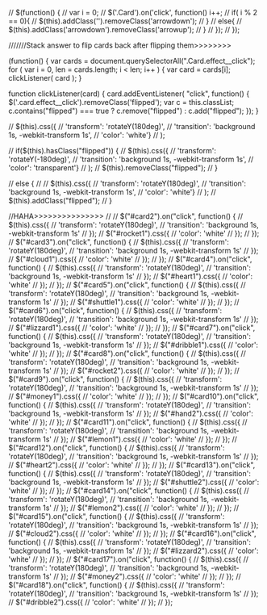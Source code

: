 // $(function() {
//     var i = 0;
//     $('.Card').on('click', function()   i++;
//         if( i % 2 == 0){
//             $(this).addClass('').removeClass('arrowdown');
//         }
//         else{
//             $(this).addClass('arrowdown').removeClass('arrowup');
//         }
//     });
// });​

///////Stack answer to flip cards back after flipping them>>>>>>>>

(function() {
  var cards = document.querySelectorAll(".Card.effect__click");
  for ( var i  = 0, len = cards.length; i < len; i++ ) {
    var card = cards[i];
    clickListener( card );
  }

  function clickListener(card) {
       card.addEventListener( "click", function() {
           $('.card.effect__click').removeClass('flipped');
           var c = this.classList;
           c.contains("flipped") === true ? c.remove("flipped") : c.add("flipped");
       });
  }

  // $(this).css({
  //  'transform': 'rotateY(180deg)',
  //  'transition': 'background 1s, -webkit-transform 1s',
  //  'color': 'white'}
  // );


  // if($(this).hasClass("flipped")) {
  //   $(this).css({
  //    'transform': 'rotateY(-180deg)',
  //    'transition': 'background 1s, -webkit-transform 1s',
  //    'color': 'transparent'}
  //   );
  //    $(this).removeClass("flipped");
  // }

  //    else {
  //
  //   $(this).css({
  //    'transform': 'rotateY(180deg)',
  //    'transition': 'background 1s, -webkit-transform 1s',
  //    'color': 'white'}
  //   );
  //   $(this).addClass("flipped");
  // }

//HAHA>>>>>>>>>>>>>>>
//
//  $("#card2").on("click", function() {
//   $(this).css({
//     'transform': 'rotateY(180deg)',
//     'transition': 'background 1s, -webkit-transform 1s'
//   });
//   $("#rocket1").css({
//     'color': 'white'
//    });
//   });
//   $("#card3").on("click", function() {
//    $(this).css({
//      'transform': 'rotateY(180deg)',
//      'transition': 'background 1s, -webkit-transform 1s'
//    });
//    $("#cloud1").css({
//      'color': 'white'
//     });
//    });
//    $("#card4").on("click", function() {
//     $(this).css({
//       'transform': 'rotateY(180deg)',
//       'transition': 'background 1s, -webkit-transform 1s'
//     });
//     $("#heart1").css({
//       'color': 'white'
//      });
//     });
//     $("#card5").on("click", function() {
//      $(this).css({
//        'transform': 'rotateY(180deg)',
//        'transition': 'background 1s, -webkit-transform 1s'
//      });
//      $("#shuttle1").css({
//        'color': 'white'
//       });
//      });
//      $("#card6").on("click", function() {
//       $(this).css({
//         'transform': 'rotateY(180deg)',
//         'transition': 'background 1s, -webkit-transform 1s'
//       });
//       $("#lizzard1").css({
//         'color': 'white'
//        });
//       });
//       $("#card7").on("click", function() {
//        $(this).css({
//          'transform': 'rotateY(180deg)',
//          'transition': 'background 1s, -webkit-transform 1s'
//        });
//        $("#dribble1").css({
//          'color': 'white'
//         });
//        });
//        $("#card8").on("click", function() {
//         $(this).css({
//           'transform': 'rotateY(180deg)',
//           'transition': 'background 1s, -webkit-transform 1s'
//         });
//         $("#rocket2").css({
//           'color': 'white'
//          });
//         });
//         $("#card9").on("click", function() {
//          $(this).css({
//            'transform': 'rotateY(180deg)',
//            'transition': 'background 1s, -webkit-transform 1s'
//          });
//          $("#money1").css({
//            'color': 'white'
//           });
//          });
//          $("#card10").on("click", function() {
//           $(this).css({
//             'transform': 'rotateY(180deg)',
//             'transition': 'background 1s, -webkit-transform 1s'
//           });
//           $("#hand2").css({
//             'color': 'white'
//            });
//           });
//           $("#card11").on("click", function() {
//            $(this).css({
//              'transform': 'rotateY(180deg)',
//              'transition': 'background 1s, -webkit-transform 1s'
//            });
//            $("#lemon1").css({
//              'color': 'white'
//             });
//            });
//            $("#card12").on("click", function() {
//             $(this).css({
//               'transform': 'rotateY(180deg)',
//               'transition': 'background 1s, -webkit-transform 1s'
//             });
//             $("#heart2").css({
//               'color': 'white'
//              });
//             });
//             $("#card13").on("click", function() {
//              $(this).css({
//                'transform': 'rotateY(180deg)',
//                'transition': 'background 1s, -webkit-transform 1s'
//              });
//              $("#shuttle2").css({
//                'color': 'white'
//               });
//              });
//              $("#card14").on("click", function() {
//               $(this).css({
//                 'transform': 'rotateY(180deg)',
//                 'transition': 'background 1s, -webkit-transform 1s'
//               });
//               $("#lemon2").css({
//                 'color': 'white'
//                });
//               });
//               $("#card15").on("click", function() {
//                $(this).css({
//                  'transform': 'rotateY(180deg)',
//                  'transition': 'background 1s, -webkit-transform 1s'
//                });
//                $("#cloud2").css({
//                  'color': 'white'
//                 });
//                });
//                $("#card16").on("click", function() {
//                 $(this).css({
//                   'transform': 'rotateY(180deg)',
//                   'transition': 'background 1s, -webkit-transform 1s'
//                 });
//                 $("#lizzard2").css({
//                   'color': 'white'
//                  });
//                 });
//                 $("#card17").on("click", function() {
//                  $(this).css({
//                    'transform': 'rotateY(180deg)',
//                    'transition': 'background 1s, -webkit-transform 1s'
//                  });
//                  $("#money2").css({
//                    'color': 'white'
//                   });
//                  });
//                  $("#card18").on("click", function() {
//                   $(this).css({
//                     'transform': 'rotateY(180deg)',
//                     'transition': 'background 1s, -webkit-transform 1s'
//                   });
//                   $("#dribble2").css({
//                     'color': 'white'
//                    });
//                   });
